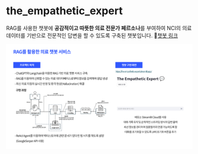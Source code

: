 # the_empathetic_expert

RAG를 사용한 챗봇에 **공감적이고 따뜻한 의료 전문가 페르소나**를 부여하여 NCI의 의료 데이터를 기반으로 전문적인 답변을 할 수 있도록 구축된 챗봇입니다.
🔗[챗봇 링크](https://the-empathetic-expert.streamlit.app/)

![챗봇 설명](./fig/의료챗봇.png)